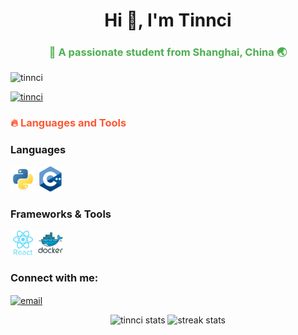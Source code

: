 <h1 align="center">Hi 👋, I'm Tinnci</h1>
<h3 align="center" style="color:#4CAF50;">🌱 A passionate student from Shanghai, China 🌏</h3>

<p align="left"> <img src="https://komarev.com/ghpvc/?username=tinnci&label=Profile%20views&color=0e75b6&style=flat" alt="tinnci" /> </p>

<p align="left"> <a href="https://github.com/ryo-ma/github-profile-trophy"><img src="https://github-profile-trophy.vercel.app/?username=tinnci" alt="tinnci" /></a> </p>

<h3 align="left" style="color:#FF5733;">🔥 Languages and Tools</h3>
<h3 align="left">Languages</h3>
<p align="left">
  <img src="https://raw.githubusercontent.com/devicons/devicon/master/icons/python/python-original.svg" alt="python" width="40" height="40"/>
  <img src="https://raw.githubusercontent.com/devicons/devicon/master/icons/cplusplus/cplusplus-original.svg" alt="cplusplus" width="40" height="40"/>
</p>

<h3 align="left">Frameworks & Tools</h3>
<p align="left">
  <img src="https://raw.githubusercontent.com/devicons/devicon/master/icons/react/react-original-wordmark.svg" alt="react" width="40" height="40"/>
  <img src="https://raw.githubusercontent.com/devicons/devicon/master/icons/docker/docker-original-wordmark.svg" alt="docker" width="40" height="40"/>
</p>

<h3 align="left">Connect with me:</h3>
<p align="left">
  <a href="mailto:luoyido@outlook.com" target="blank"><img align="center" src="https://www.vectorlogo.zone/logos/gmail/gmail-icon.svg" alt="email" height="30" width="30" /></a>
</p>

<p align="center">
  <img src="https://github-readme-stats.vercel.app/api?username=tinnci&show_icons=true&theme=radical" alt="tinnci stats"/>
  <img src="https://github-readme-streak-stats.herokuapp.com/?user=tinnci&theme=radical" alt="streak stats"/>
</p>

